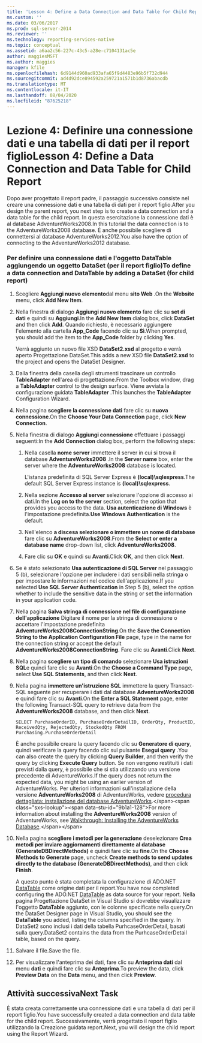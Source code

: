 ```yaml
---
title: 'Lesson 4: Define a Data Connection and Data Table for Child Report (Lezione 4: Definire una connessione dati e una tabella dati per il report figlio) | Microsoft Docs'
ms.custom: ''
ms.date: 03/06/2017
ms.prod: sql-server-2014
ms.reviewer: ''
ms.technology: reporting-services-native
ms.topic: conceptual
ms.assetid: a6aa2c56-227c-43c5-a28e-c7104131ac5e
author: maggiesMSFT
ms.author: maggies
manager: kfile
ms.openlocfilehash: 6d9144d960ad933afa65f9d4483e96b5f732d944
ms.sourcegitcommit: ad4d92dce894592a259721a1571b1d8736abacdb
ms.translationtype: MT
ms.contentlocale: it-IT
ms.lasthandoff: 08/04/2020
ms.locfileid: "87625218"
---
```

# <a name="lesson-4-define-a-data-connection-and-data-table-for-child-report"></a><span data-ttu-id="9b1a1-102">Lezione 4: Definire una connessione dati e una tabella di dati per il report figlio</span><span class="sxs-lookup"><span data-stu-id="9b1a1-102">Lesson 4: Define a Data Connection and Data Table for Child Report</span></span>
  <span data-ttu-id="9b1a1-103">Dopo aver progettato il report padre, il passaggio successivo consiste nel creare una connessione dati e una tabella di dati per il report figlio.</span><span class="sxs-lookup"><span data-stu-id="9b1a1-103">After you design the parent report, you next step is to create a data connection and a data table for the child report.</span></span> <span data-ttu-id="9b1a1-104">In questa esercitazione la connessione dati è al database AdventureWorks2008.</span><span class="sxs-lookup"><span data-stu-id="9b1a1-104">In this tutorial the data connection is to the AdventureWorks2008 database.</span></span> <span data-ttu-id="9b1a1-105">È anche possibile scegliere di connettersi al database AdventureWorks2012.</span><span class="sxs-lookup"><span data-stu-id="9b1a1-105">You also have the option of connecting to the AdventureWorks2012 database.</span></span>  
  
### <a name="to-define-a-data-connection-and-datatable-by-adding-a-dataset-for-child-report"></a><span data-ttu-id="9b1a1-106">Per definire una connessione dati e l'oggetto DataTable aggiungendo un oggetto DataSet (per il report figlio)</span><span class="sxs-lookup"><span data-stu-id="9b1a1-106">To define a data connection and DataTable by adding a DataSet (for child report)</span></span>  
  
1.  <span data-ttu-id="9b1a1-107">Scegliere **Aggiungi nuovo elemento**dal menu **sito Web** .</span><span class="sxs-lookup"><span data-stu-id="9b1a1-107">On the **Website** menu, click **Add New Item**.</span></span>  
  
2.  <span data-ttu-id="9b1a1-108">Nella finestra di dialogo **Aggiungi nuovo elemento** fare clic su **set di dati** e quindi su **Aggiungi**.</span><span class="sxs-lookup"><span data-stu-id="9b1a1-108">In the **Add New Item** dialog box, click **DataSet** and then click **Add**.</span></span> <span data-ttu-id="9b1a1-109">Quando richiesto, è necessario aggiungere l'elemento alla cartella **App_Code** facendo clic su **Sì**.</span><span class="sxs-lookup"><span data-stu-id="9b1a1-109">When prompted, you should add the item to the **App_Code** folder by clicking **Yes**.</span></span>  
  
     <span data-ttu-id="9b1a1-110">Verrà aggiunto un nuovo file XSD **DataSet2.xsd** al progetto e verrà aperto Progettazione DataSet.</span><span class="sxs-lookup"><span data-stu-id="9b1a1-110">This adds a new XSD file **DataSet2.xsd** to the project and opens the DataSet Designer.</span></span>  
  
3.  <span data-ttu-id="9b1a1-111">Dalla finestra della casella degli strumenti trascinare un controllo **TableAdapter** nell'area di progettazione.</span><span class="sxs-lookup"><span data-stu-id="9b1a1-111">From the Toolbox window, drag a **TableAdapter** control to the design surface.</span></span> <span data-ttu-id="9b1a1-112">Viene avviata la configurazione guidata **TableAdapter** .</span><span class="sxs-lookup"><span data-stu-id="9b1a1-112">This launches the **TableAdapter** Configuration Wizard.</span></span>  
  
4.  <span data-ttu-id="9b1a1-113">Nella pagina **scegliere la connessione dati** fare clic su **nuova connessione**.</span><span class="sxs-lookup"><span data-stu-id="9b1a1-113">On the **Choose Your Data Connection** page, click **New Connection**.</span></span>  
  
5.  <span data-ttu-id="9b1a1-114">Nella finestra di dialogo **Aggiungi connessione** effettuare i passaggi seguenti:</span><span class="sxs-lookup"><span data-stu-id="9b1a1-114">In the **Add Connection** dialog box, perform the following steps:</span></span>  
  
    1.  <span data-ttu-id="9b1a1-115">Nella casella **nome server** immettere il server in cui si trova il database **AdventureWorks2008** .</span><span class="sxs-lookup"><span data-stu-id="9b1a1-115">In the **Server name** box, enter the server where the **AdventureWorks2008** database is located.</span></span>  
  
         <span data-ttu-id="9b1a1-116">L'istanza predefinita di SQL Server Express è **(local)\sqlexpress**.</span><span class="sxs-lookup"><span data-stu-id="9b1a1-116">The default SQL Server Express instance is **(local)\sqlexpress**.</span></span>  
  
    2.  <span data-ttu-id="9b1a1-117">Nella sezione **Accesso al server** selezionare l'opzione di accesso ai dati.</span><span class="sxs-lookup"><span data-stu-id="9b1a1-117">In the **Log on to the server** section, select the option that provides you access to the data.</span></span> <span data-ttu-id="9b1a1-118">**Usa autenticazione di Windows** è l'impostazione predefinita.</span><span class="sxs-lookup"><span data-stu-id="9b1a1-118">**Use Windows Authentication** is the default.</span></span>  
  
    3.  <span data-ttu-id="9b1a1-119">Nell'elenco **a discesa selezionare o immettere un nome di database** fare clic su **AdventureWorks2008**.</span><span class="sxs-lookup"><span data-stu-id="9b1a1-119">From the **Select or enter a database name** drop-down list, click **AdventureWorks2008**.</span></span>  
  
    4.  <span data-ttu-id="9b1a1-120">Fare clic su **OK** e quindi su **Avanti**.</span><span class="sxs-lookup"><span data-stu-id="9b1a1-120">Click **OK**, and then click **Next**.</span></span>  
  
6.  <span data-ttu-id="9b1a1-121">Se è stato selezionato **Usa autenticazione di SQL Server** nel passaggio 5 (b), selezionare l'opzione per includere i dati sensibili nella stringa o per impostare le informazioni nel codice dell'applicazione.</span><span class="sxs-lookup"><span data-stu-id="9b1a1-121">If you selected **Use SQL Server Authentication** in Step 5 (b), select the option whether to include the sensitive data in the string or set the information in your application code.</span></span>  
  
7.  <span data-ttu-id="9b1a1-122">Nella pagina **Salva stringa di connessione nel file di configurazione dell'applicazione** Digitare il nome per la stringa di connessione o accettare l'impostazione predefinita **AdventureWorks2008ConnectionString**.</span><span class="sxs-lookup"><span data-stu-id="9b1a1-122">On the **Save the Connection String to the Application Configuration File** page, type in the name for the connection string or accept the default **AdventureWorks2008ConnectionString**.</span></span> <span data-ttu-id="9b1a1-123">Fare clic su **Avanti**.</span><span class="sxs-lookup"><span data-stu-id="9b1a1-123">Click **Next**.</span></span>  
  
8.  <span data-ttu-id="9b1a1-124">Nella pagina **scegliere un tipo di comando** selezionare **Usa istruzioni SQL**e quindi fare clic su **Avanti**.</span><span class="sxs-lookup"><span data-stu-id="9b1a1-124">On the **Choose a Command Type** page, select **Use SQL Statements**, and then click **Next**.</span></span>  
  
9. <span data-ttu-id="9b1a1-125">Nella pagina **immettere un'istruzione SQL** immettere la query Transact-SQL seguente per recuperare i dati dal database **AdventureWorks2008** e quindi fare clic su **Avanti**.</span><span class="sxs-lookup"><span data-stu-id="9b1a1-125">On the **Enter a SQL Statement** page, enter the following Transact-SQL query to retrieve data from the **AdventureWorks2008** database, and then click **Next**.</span></span>  
  
    ```  
    SELECT PurchaseOrderID, PurchaseOrderDetailID, OrderQty, ProductID, ReceivedQty, RejectedQty, StockedQty FROM Purchasing.PurchaseOrderDetail  
    ```  
  
     <span data-ttu-id="9b1a1-126">È anche possibile creare la query facendo clic su **Generatore di query**, quindi verificare la query facendo clic sul pulsante **Esegui query** .</span><span class="sxs-lookup"><span data-stu-id="9b1a1-126">You can also create the query by clicking **Query Builder**, and then verify the query by clicking **Execute Query** button.</span></span> <span data-ttu-id="9b1a1-127">Se non vengono restituiti i dati previsti dalla query, è possibile che si stia utilizzando una versione precedente di AdventureWorks.</span><span class="sxs-lookup"><span data-stu-id="9b1a1-127">If the query does not return the expected data, you might be using an earlier version of AdventureWorks.</span></span> <span data-ttu-id="9b1a1-128">Per ulteriori informazioni sull'installazione della versione **AdventureWorks2008** di AdventureWorks, vedere [procedura dettagliata: installazione del database AdventureWorks](https://msdn.microsoft.com/library/aa992075\(v=vs.100\).aspx).</span><span class="sxs-lookup"><span data-stu-id="9b1a1-128">For more information about installing the **AdventureWorks2008** version of AdventureWorks, see [Walkthrough: Installing the AdventureWorks Database](https://msdn.microsoft.com/library/aa992075\(v=vs.100\).aspx).</span></span>  
  
10. <span data-ttu-id="9b1a1-129">Nella pagina **scegliere i metodi per la generazione** deselezionare **Crea metodi per inviare aggiornamenti direttamente al database (GenerateDBDirectMethods)** e quindi fare clic su **fine**.</span><span class="sxs-lookup"><span data-stu-id="9b1a1-129">On the **Choose Methods to Generate** page, uncheck **Create methods to send updates directly to the database (GenerateDBDirectMethods)**, and then click **Finish**.</span></span>  
  
     <span data-ttu-id="9b1a1-130">A questo punto è stata completata la configurazione di ADO.NET [DataTable](https://msdn.microsoft.com/library/system.data.datatable\(v=vs.100\).aspx) come origine dati per il report.</span><span class="sxs-lookup"><span data-stu-id="9b1a1-130">You have now completed configuring the ADO.NET [DataTable](https://msdn.microsoft.com/library/system.data.datatable\(v=vs.100\).aspx) as data source for your report.</span></span> <span data-ttu-id="9b1a1-131">Nella pagina Progettazione DataSet in Visual Studio si dovrebbe visualizzare l'oggetto **DataTable** aggiunto, con le colonne specificate nella query.</span><span class="sxs-lookup"><span data-stu-id="9b1a1-131">On the DataSet Designer page in Visual Studio, you should see the **DataTable** you added, listing the columns specified in the query.</span></span> <span data-ttu-id="9b1a1-132">In DataSet2 sono inclusi i dati della tabella PurhcaseOrderDetail, basati sulla query.</span><span class="sxs-lookup"><span data-stu-id="9b1a1-132">DataSet2 contains the data from the PurhcaseOrderDetail table, based on the query.</span></span>  
  
11. <span data-ttu-id="9b1a1-133">Salvare il file.</span><span class="sxs-lookup"><span data-stu-id="9b1a1-133">Save the file.</span></span>  
  
12. <span data-ttu-id="9b1a1-134">Per visualizzare l'anteprima dei dati, fare clic su **Anteprima dati** dal menu **dati** e quindi fare clic su **Anteprima**.</span><span class="sxs-lookup"><span data-stu-id="9b1a1-134">To preview the data, click **Preview Data** on the **Data** menu, and then click **Preview**.</span></span>  
  
## <a name="next-task"></a><span data-ttu-id="9b1a1-135">Attività successiva</span><span class="sxs-lookup"><span data-stu-id="9b1a1-135">Next Task</span></span>  
 <span data-ttu-id="9b1a1-136">È stata creata correttamente una connessione dati e una tabella di dati per il report figlio.</span><span class="sxs-lookup"><span data-stu-id="9b1a1-136">You have successfully created a data connection and data table for the child report.</span></span> <span data-ttu-id="9b1a1-137">Successivamente, verrà progettato il report figlio utilizzando la Creazione guidata report.</span><span class="sxs-lookup"><span data-stu-id="9b1a1-137">Next, you will design the child report using the Report Wizard.</span></span>  
  
  
